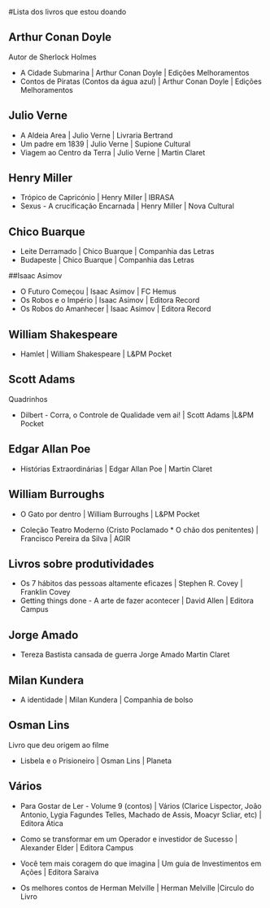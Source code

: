 #Lista dos livros que estou doando

## Arthur Conan Doyle
Autor de Sherlock Holmes

* A Cidade Submarina	| Arthur Conan Doyle	| Edições Melhoramentos
* Contos de Piratas (Contos da água azul)	| Arthur Conan Doyle | 	Edições Melhoramentos

## Julio Verne

* A Aldeia Area	| Julio Verne	|  Livraria Bertrand
* Um padre em 1839	| Julio Verne |	Supione Cultural
* Viagem ao Centro da Terra	| Julio Verne |	Martin Claret
 
## Henry Miller

* Trópico de Capricónio	| Henry Miller	| IBRASA
* Sexus - A crucificação Encarnada | Henry Miller |	Nova Cultural

## Chico Buarque
* Leite Derramado |	Chico Buarque |	Companhia das Letras
* Budapeste |	Chico Buarque |	Companhia das Letras

##Isaac Asimov

* O Futuro Começou	| Isaac Asimov |	FC Hemus
* Os Robos e o Império | Isaac Asimov | Editora Record
* Os Robos do Amanhecer | Isaac Asimov | Editora Record

## William Shakespeare
* Hamlet | William Shakespeare	| L&PM Pocket

## Scott Adams 
Quadrinhos
* Dilbert - Corra, o Controle de Qualidade vem ai!	| Scott Adams	|L&PM Pocket

## Edgar Allan Poe
* Histórias Extraordinárias	| Edgar Allan Poe | 	Martin Claret

## William Burroughs
* O Gato por dentro	| William Burroughs	| L&PM Pocket
 
* Coleção Teatro Moderno (Cristo Poclamado * O chão dos penitentes) | Francisco Pereira da Silva |	AGIR

## Livros sobre produtividades
* Os 7 hábitos das pessoas altamente eficazes	| Stephen R. Covey |	Franklin Covey
* Getting things done - A arte de fazer acontecer | David Allen | Editora Campus

## Jorge Amado
* Tereza Bastista cansada de guerra	Jorge Amado	Martin Claret

## Milan Kundera
* A identidade |	Milan Kundera |	Companhia de bolso

## Osman Lins 
Livro que deu origem ao filme
* Lisbela e o Prisioneiro	| Osman Lins |	Planeta


## Vários 
* Para Gostar de Ler - Volume 9 (contos)	| Vários (Clarice Lispector, João Antonio, Lygia Fagundes Telles, Machado de Assis, Moacyr Scliar, etc)	| Editora Ática

* Como se transformar em um Operador e investidor de Sucesso |	Alexander Elder |	Editora Campus
* Você tem mais coragem do que imagina | Um guia de Investimentos em Ações	|	Editora Saraiva



* Os melhores contos de Herman Melville	| Herman Melville	 |Circulo do Livro
